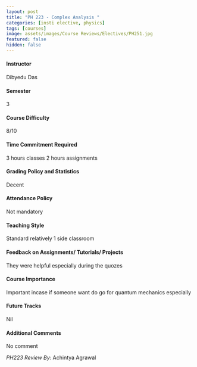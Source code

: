 ```yaml
---
layout: post
title: "PH 223 - Complex Analysis "
categories: [insti elective, physics]
tags: [courses]
image: assets/images/Course Reviews/Electives/PH251.jpg
featured: false
hidden: false
---
```


#### Instructor
Dibyedu Das

#### Semester
3

#### Course Difficulty
8/10

#### Time Commitment Required
3 hours classes 2 hours assignments 
#### Grading Policy and Statistics
Decent

#### Attendance Policy
Not mandatory 

#### Teaching Style
Standard relatively 1 side classroom 
#### Feedback on Assignments/ Tutorials/ Projects
They were helpful especially during the quozes

#### Course Importance
Important incase if someone want do go for quantum mechanics especially

#### Future Tracks
Nil

#### Additional Comments
No comment

*PH223 Review By:* Achintya Agrawal